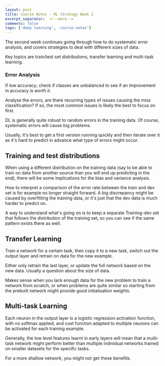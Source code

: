 ```yaml
---
layout: post
title: Course Notes - ML Strategy Week 2
excerpt_separator:  <!--more-->
comments: false
tags: ['deep learning', 'course-notes']
---
```


The second week continues going through how to do systematic error analysis, and covers strategies to deal with different sizes of data.

Key topics are train/test set distributions, transfer learning and multi-task learning.

<!--more-->

### Error Analysis
If low accuracy; check if classes are unbalanced to see if an improvement in accuracy is worth it.

Analyse the errors, are there recurring types of issues causing the miss classification? If so, the most common issues is likely the best to focus on first.

DL is generally quite robust to random errors in the training data. Of course, systematic errors will cause big problems.

Usually, it's best to get a first version running quickly and then iterate over it as it's hard to predict in advance what type of errors might occur.

## Training and test distributions
When using a different distribution on the training data (say to be able to train on data from another source than you will end up predicting in the end), there will be some implications for the bias and variance analysis.

How to interpret a comparison of the error rate between the train and dev set is for example no longer straight forward. A big discrepancy might be caused by overfitting the training data, or it's just that the dev data is much harder to predict on.

A way to understand what's going on is to keep a separate Training-dev set that follows the distribution of the training set, so you can see if the same pattern exists there as well.

## Transfer Learning
Train a network for a certain task, then copy it to a new task, switch out the output layer and retrain on data for the new example.

Either only retrain the last layer, or update the full network based on the new data. Usually a question about the size of data.

Makes sense when you lack enough data for the new problem to train a network from scratch, or when problems are quite similar so starting from the prebuilt network might provide good initialisation weights.

## Multi-task Learning
Each neuron in the output layer is a logistic regression activation function, with no softmax applied, and cost function adapted to multiple neurons can be activated for each training example.

Generally, the low level features learnt in early layers will mean that a multi-task network might perform better than multiple individual networks trained on smaller datasets for the specific tasks.

For a more shallow network, you might not get these benefits.
